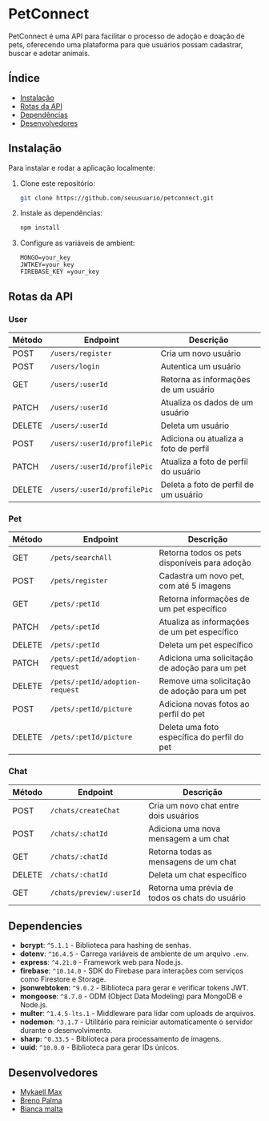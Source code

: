 # PetConnect

PetConnect é uma API para facilitar o processo de adoção e doação de pets, oferecendo uma plataforma para que usuários possam cadastrar, buscar e adotar animais.

## Índice

- [Instalação](#instalação)
- [Rotas da API](#rotas-da-api)
- [Dependências](#dependências)
- [Desenvolvedores](#desenvolvedores)

## Instalação

Para instalar e rodar a aplicação localmente:

1. Clone este repositório:

   ```bash
   git clone https://github.com/seuusuario/petconnect.git
   ```

2. Instale as dependências:

    ```bash
    npm install
    ```

3. Configure as variáveis de ambient:

    ```env
    MONGO=your_key
    JWTKEY=your_key
    FIREBASE_KEY =your_key
    ```

## Rotas da API

### User 

| Método | Endpoint                         | Descrição                              |
|--------|----------------------------------|----------------------------------------|
| POST   | `/users/register`                | Cria um novo usuário                   |
| POST   | `/users/login`                   | Autentica um usuário                   |
| GET    | `/users/:userId`                 | Retorna as informações de um usuário   |
| PATCH  | `/users/:userId`                 | Atualiza os dados de um usuário        |
| DELETE | `/users/:userId`                 | Deleta um usuário                      |
| POST   | `/users/:userId/profilePic`      | Adiciona ou atualiza a foto de perfil  |
| PATCH  | `/users/:userId/profilePic`      | Atualiza a foto de perfil do usuário   |
| DELETE | `/users/:userId/profilePic`      | Deleta a foto de perfil de um usuário  |


### Pet 

| Método | Endpoint                              | Descrição                                        |
|--------|---------------------------------------|--------------------------------------------------|
| GET    | `/pets/searchAll`                     | Retorna todos os pets disponíveis para adoção    |
| POST   | `/pets/register`                      | Cadastra um novo pet, com até 5 imagens          |
| GET    | `/pets/:petId`                        | Retorna informações de um pet específico         |
| PATCH  | `/pets/:petId`                        | Atualiza as informações de um pet específico     |
| DELETE | `/pets/:petId`                        | Deleta um pet específico                         |
| PATCH  | `/pets/:petId/adoption-request`       | Adiciona uma solicitação de adoção para um pet   |
| DELETE | `/pets/:petId/adoption-request`       | Remove uma solicitação de adoção para um pet     |
| POST   | `/pets/:petId/picture`                | Adiciona novas fotos ao perfil do pet            |
| DELETE | `/pets/:petId/picture`                | Deleta uma foto específica do perfil do pet      |


### Chat 

| Método | Endpoint                             | Descrição                                       |
|--------|--------------------------------------|-------------------------------------------------|
| POST   | `/chats/createChat`                  | Cria um novo chat entre dois usuários           |
| POST   | `/chats/:chatId`                     | Adiciona uma nova mensagem a um chat            |
| GET    | `/chats/:chatId`                     | Retorna todas as mensagens de um chat           |
| DELETE | `/chats/:chatId`                     | Deleta um chat específico                       |
| GET    | `/chats/preview/:userId`             | Retorna uma prévia de todos os chats do usuário |

## Dependencies

- **bcrypt**: `^5.1.1` - Biblioteca para hashing de senhas.
- **dotenv**: `^16.4.5` - Carrega variáveis de ambiente de um arquivo `.env`.
- **express**: `^4.21.0` - Framework web para Node.js.
- **firebase**: `^10.14.0` - SDK do Firebase para interações com serviços como Firestore e Storage.
- **jsonwebtoken**: `^9.0.2` - Biblioteca para gerar e verificar tokens JWT.
- **mongoose**: `^8.7.0` - ODM (Object Data Modeling) para MongoDB e Node.js.
- **multer**: `^1.4.5-lts.1` - Middleware para lidar com uploads de arquivos.
- **nodemon**: `^3.1.7` - Utilitário para reiniciar automaticamente o servidor durante o desenvolvimento.
- **sharp**: `^0.33.5` - Biblioteca para processamento de imagens.
- **uuid**: `^10.0.0` - Biblioteca para gerar IDs únicos.

## Desenvolvedores

- [Mykaell Max](https://github.com/Mykaell-Max) 
- [Breno Palma](https://github.com/BrenoPalma) 
- [Bianca malta](https://github.com/BiancaMalta) 